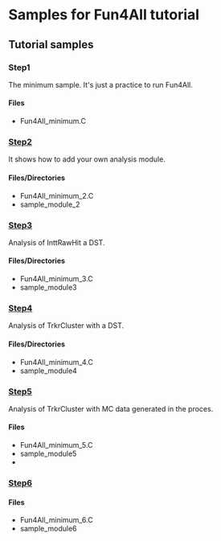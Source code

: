 # Samples for Fun4All tutorial

## Tutorial samples

### Step1
The minimum sample. It's just a practice to run Fun4All.

#### Files
- Fun4All_minimum.C

### [Step2](./sample_module_2/README.md)
It shows how to add your own analysis module.

#### Files/Directories
- Fun4All_minimum_2.C
- sample_module_2

### [Step3](./sample_module_3/README.md)
Analysis of InttRawHit a DST.

#### Files/Directories
- Fun4All_minimum_3.C
- sample_module3

### [Step4](./sample_module_4/README.md)
Analysis of TrkrCluster with a DST.

#### Files/Directories
- Fun4All_minimum_4.C
- sample_module4

### [Step5](./sample_module_5/README.md)
Analysis of TrkrCluster with MC data generated in the proces.

#### Files
- Fun4All_minimum_5.C
- sample_module5
- 
### [Step6](./sample_module_6/README.md)

#### Files
- Fun4All_minimum_6.C
- sample_module6
